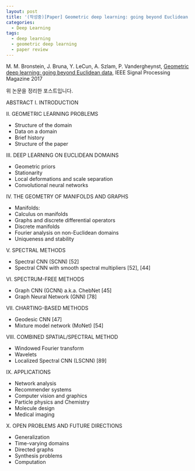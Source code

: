 ```yaml
---
layout: post
title: '(작성중)[Paper] Geometric deep learning: going beyond Euclidean data'
categories:
  - Deep Learning
tags:
  - deep learning
  - geometric deep learning
  - paper review
---
```


M. M. Bronstein, J. Bruna, Y. LeCun, A. Szlam, P. Vandergheynst, [Geometric deep learning: going beyond Euclidean data](https://arxiv.org/pdf/1611.08097.pdf), IEEE Signal Processing Magazine 2017 

위 논문을 정리한 포스트입니다.


ABSTRACT
I. INTRODUCTION

II. GEOMETRIC LEARNING PROBLEMS
* Structure of the domain
* Data on a domain
* Brief history
* Structure of the paper

III. DEEP LEARNING ON EUCLIDEAN DOMAINS
* Geometric priors
* Stationarity
* Local deformations and scale separation
* Convolutional neural networks

IV. THE GEOMETRY OF MANIFOLDS AND GRAPHS
* Manifolds:
* Calculus on manifolds
* Graphs and discrete differential operators
* Discrete manifolds
* Fourier analysis on non-Euclidean domains
* Uniqueness and stability

V. SPECTRAL METHODS
* Spectral CNN (SCNN) [52]
* Spectral CNN with smooth spectral multipliers [52], [44]

VI. SPECTRUM-FREE METHODS
* Graph CNN (GCNN) a.k.a. ChebNet [45]
* Graph Neural Network (GNN) [78]

VII. CHARTING-BASED METHODS
* Geodesic CNN [47]
* Mixture model network (MoNet) [54]

VIII. COMBINED SPATIAL/SPECTRAL METHOD
* Windowed Fourier transform
* Wavelets
* Localized Spectral CNN (LSCNN) [89]

IX. APPLICATIONS
* Network analysis
* Recommender systems
* Computer vision and graphics
* Particle physics and Chemistry
* Molecule design
* Medical imaging

X. OPEN PROBLEMS AND FUTURE DIRECTIONS
* Generalization
* Time-varying domains
* Directed graphs
* Synthesis problems
* Computation